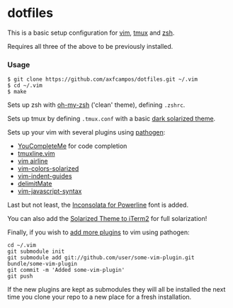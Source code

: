 dotfiles
========

This is a basic setup configuration for [vim](http://www.vim.org/), [tmux](http://tmux.sourceforge.net/) and [zsh](http://www.zsh.org/).

Requires all three of the above to be previously installed.

### Usage
```
$ git clone https://github.com/axfcampos/dotfiles.git ~/.vim
$ cd ~/.vim
$ make
```

Sets up zsh with [oh-my-zsh](https://github.com/robbyrussell/oh-my-zsh/) ('clean' theme), defining `.zshrc`.

Sets up tmux by defining `.tmux.conf` with a basic [dark solarized theme](https://github.com/seebi/tmux-colors-solarized/blob/master/tmuxcolors-dark.conf).

Sets up your vim with several plugins using [pathogen](https://github.com/tpope/vim-pathogen):

* [YouCompleteMe](https://github.com/Valloric/YouCompleteMe) for code completion
* [tmuxline.vim](https://github.com/edkolev/tmuxline.vim)
* [vim airline](https://github.com/bling/vim-airline)
* [vim-colors-solarized](https://github.com/altercation/vim-colors-solarized)
* [vim-indent-guides](https://github.com/nathanaelkane/vim-indent-guides)
* [delimitMate](https://github.com/Raimondi/delimitMate)
* [vim-javascript-syntax](https://github.com/jelera/vim-javascript-syntax)

Last but not least, the [Inconsolata for Powerline](https://github.com/Lokaltog/powerline-fonts/tree/master/Inconsolata) font is added.

You can also add the [Solarized Theme to iTerm2](https://github.com/altercation/solarized/tree/master/iterm2-colors-solarized) for full solarization!

Finally, if you wish to [add more plugins](http://usevim.com/2012/03/01/using-pathogen-with-git-submodules/) to vim using pathogen:

```
cd ~/.vim
git submodule init
git submodule add git://github.com/user/some-vim-plugin.git bundle/some-vim-plugin
git commit -m 'Added some-vim-plugin'
git push
```

If the new plugins are kept as submodules they will all be installed the next time you clone your repo to a new place for a fresh installation.
